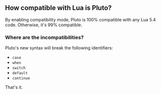 ## How compatible with Lua is Pluto?
By enabling compatibility mode, Pluto is 100% compatible with any Lua 5.4 code. Otherwise, it's 99% compatible.
### Where are the incompatibilities?
Pluto's new syntax will break the following identifiers:
- `case`
- `when`
- `switch`
- `default`
- `continue`

That's it.
